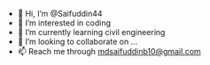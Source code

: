 - 👋 Hi, I’m @Saifuddin44
- 👀 I’m interested in coding
- 🌱 I’m currently learning civil engineering
- 💞️ I’m looking to collaborate on ...
- 📫 Reach me through mdsaifuddinb10@gmail.com

<!---
Saifuddin44/Saifuddin44 is a ✨ special ✨ repository because its `README.md` (this file) appears on your GitHub profile.
You can click the Preview link to take a look at your changes.
--->
